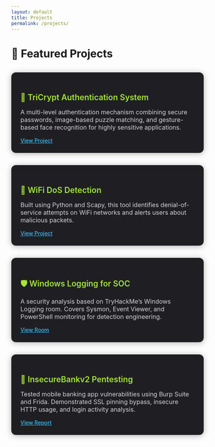 ```yaml
---
layout: default
title: Projects
permalink: /projects/
---
```


# 🧠 Featured Projects

<div class="projects-grid">

  <div class="project-card">
    <h3 class="project-title">🔐 TriCrypt Authentication System</h3>
    <p class="project-desc">
      A multi-level authentication mechanism combining secure passwords, image-based puzzle matching, and gesture-based face recognition for highly sensitive applications.
    </p>
    <a class="project-link" href="{{ '/projects/tricrypt/' | relative_url }}">View Project</a>
  </div>

  <div class="project-card">
    <h3 class="project-title">📶 WiFi DoS Detection</h3>
    <p class="project-desc">
      Built using Python and Scapy, this tool identifies denial-of-service attempts on WiFi networks and alerts users about malicious packets.
    </p>
    <a class="project-link" href="{{ '/projects/wifi-dos/' | relative_url }}">View Project</a>
  </div>

  <div class="project-card">
    <h3 class="project-title">🛡️ Windows Logging for SOC</h3>
    <p class="project-desc">
      A security analysis based on TryHackMe’s Windows Logging room. Covers Sysmon, Event Viewer, and PowerShell monitoring for detection engineering.
    </p>
    <a class="project-link" href="https://tryhackme.com/room/windowslogging" target="_blank">View Room</a>
  </div>

  <div class="project-card">
    <h3 class="project-title">📱 InsecureBankv2 Pentesting</h3>
    <p class="project-desc">
      Tested mobile banking app vulnerabilities using Burp Suite and Frida. Demonstrated SSL pinning bypass, insecure HTTP usage, and login activity analysis.
    </p>
    <a class="project-link" href="#">View Report</a>
  </div>

</div>

<style>
.projects-grid {
  display: grid;
  grid-template-columns: repeat(auto-fit, minmax(280px, 1fr));
  gap: 2rem;
  margin-top: 2rem;
}

.project-card {
  background: #1f1f23;
  padding: 1.5rem;
  border-radius: 12px;
  box-shadow: 0 2px 16px rgba(0,0,0,0.3);
  transition: transform 0.3s ease, box-shadow 0.3s ease;
}
.project-card:hover {
  transform: translateY(-6px);
  box-shadow: 0 6px 30px rgba(0,0,0,0.4);
}
.project-title {
  font-size: 1.3rem;
  font-weight: 600;
  color: #a3e635;
  margin-bottom: 0.5rem;
}
.project-desc {
  font-size: 1rem;
  color: #d4d4d8;
  margin-bottom: 1rem;
}
.project-link {
  color: #38bdf8;
  text-decoration: underline;
  font-weight: 500;
}
</style>

